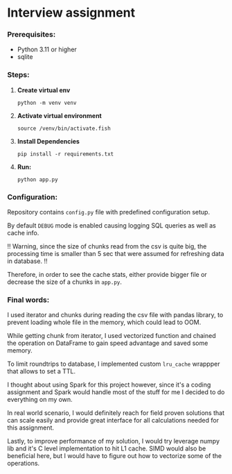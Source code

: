 # Interview assignment

### Prerequisites:

- Python 3.11 or higher
- sqlite

### Steps:

1. **Create virtual env**

   ```
   python -m venv venv
   ```

2. **Activate virtual environment**

    ```
    source /venv/bin/activate.fish
    ```
4. **Install Dependencies**

    ```
    pip install -r requirements.txt
    
    ```

4. **Run:**

    ```
    python app.py
    ```

### Configuration:

Repository contains `config.py` file with predefined configuration setup.

By default `DEBUG` mode is enabled causing logging SQL queries as well as cache info.

!! Warning, since the size of chunks read from the csv is quite big, the processing time is smaller than 5 sec that were assumed for refreshing data in database. !!

Therefore, in order to see the cache stats, either provide bigger file or decrease the size of a chunks in `app.py`.


### Final words:

I used iterator and chunks during reading the csv file with pandas library, to prevent loading whole file in the memory, which could lead to OOM. 

While getting chunk from iterator, I used vectorized function and chained the operation on DataFrame to gain speed advantage and saved some memory. 

To limit roundtrips to database, I implemented custom `lru_cache` wrappper that allows to set a TTL.

I thought about using Spark for this project however, since it's a coding assignment and Spark would handle most of the stuff for me I decided to do everything on my own. 

In real world scenario, I would definitely reach for field proven solutions that can scale easily and provide great interface for all calculations needed for this assignment.

Lastly, to improve performance of my solution, I would try leverage numpy lib and it's C level implementation to hit L1 cache. SIMD would also be beneficial here, but I would have to figure out how to vectorize some of the operations. 


